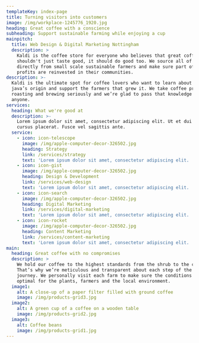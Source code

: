 ```yaml
---
templateKey: index-page
title: Turning visitors into customers
image: /img/workplace-1245776_1920.jpg
heading: Great coffee with a conscience
subheading: Support sustainable farming while enjoying a cup
mainpitch:
  title: Web Design & Digital Marketing Nottingham
  description: >
    Kaldi is the coffee store for everyone who believes that great coffee
    shouldn't just taste good, it should do good too. We source all of our beans
    directly from small scale sustainable farmers and make sure part of the
    profits are reinvested in their communities.
description: >-
  Kaldi is the ultimate spot for coffee lovers who want to learn about their
  java’s origin and support the farmers that grew it. We take coffee production,
  roasting and brewing seriously and we’re glad to pass that knowledge to
  anyone.
services:
  heading: What we're good at
  description: >-
    Lorem ipsum dolor sit amet, consectetur adipiscing elit. Ut et dui id ligula
    cursus placerat. Fusce vel sagittis ante.
  service:
    - icon: icon-telescope
      image: /img/apple-computer-decor-326502.jpg
      heading: Strategy
      link: /services/strategy
      text: 'Lorem ipsum dolor sit amet, consectetur adipiscing elit. '
    - icon: icon-gist
      image: /img/apple-computer-decor-326502.jpg
      heading: Design & Development
      link: /services/web-design
      text: 'Lorem ipsum dolor sit amet, consectetur adipiscing elit. '
    - icon: icon-search
      image: /img/apple-computer-decor-326502.jpg
      heading: Digital Marketing
      link: /services/digital-marketing
      text: 'Lorem ipsum dolor sit amet, consectetur adipiscing elit. '
    - icon: icon-rocket
      image: /img/apple-computer-decor-326502.jpg
      heading: Content Marketing
      link: /services/content-marketing
      text: 'Lorem ipsum dolor sit amet, consectetur adipiscing elit. '
main:
  heading: Great coffee with no compromises
  description: >
    We hold our coffee to the highest standards from the shrub to the cup.
    That’s why we’re meticulous and transparent about each step of the coffee’s
    journey. We personally visit each farm to make sure the conditions are
    optimal for the plants, farmers and the local environment.
  image1:
    alt: A close-up of a paper filter filled with ground coffee
    image: /img/products-grid3.jpg
  image2:
    alt: A green cup of a coffee on a wooden table
    image: /img/products-grid2.jpg
  image3:
    alt: Coffee beans
    image: /img/products-grid1.jpg
---
```


